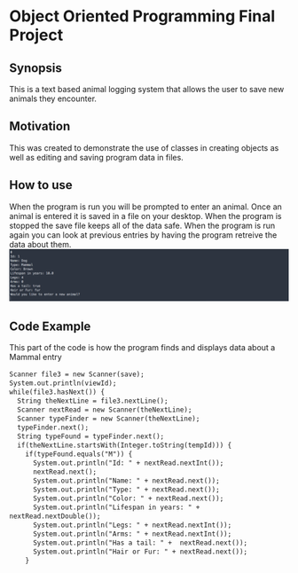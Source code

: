 # Object Oriented Programming Final Project

## Synopsis
This is a text based animal logging system that allows the user to save new animals they encounter.

## Motivation
This was created to demonstrate the use of classes in creating objects as well as editing and saving program data in files.

## How to use
When the program is run you will be prompted to enter an animal. Once an animal is entered it is saved in a file on your desktop. When the program is stopped
the save file keeps all of the data safe. When the program is run again you can look at previous entries by having the program retreive the data about them. 
<img src="FinalProject/ss.png" />

## Code Example
This part of the code is how the program finds and displays data about a Mammal entry
```
Scanner file3 = new Scanner(save);
System.out.println(viewId);
while(file3.hasNext()) {
  String theNextLine = file3.nextLine();
  Scanner nextRead = new Scanner(theNextLine);
  Scanner typeFinder = new Scanner(theNextLine);
  typeFinder.next();
  String typeFound = typeFinder.next();
  if(theNextLine.startsWith(Integer.toString(tempId))) {
    if(typeFound.equals("M")) {
      System.out.println("Id: " + nextRead.nextInt());
      nextRead.next();
      System.out.println("Name: " + nextRead.next());
      System.out.println("Type: " + nextRead.next());
      System.out.println("Color: " + nextRead.next());
      System.out.println("Lifespan in years: " + nextRead.nextDouble());
      System.out.println("Legs: " + nextRead.nextInt());
      System.out.println("Arms: " + nextRead.nextInt());
      System.out.println("Has a tail: " +  nextRead.next());
      System.out.println("Hair or Fur: " + nextRead.next());
    }
```

